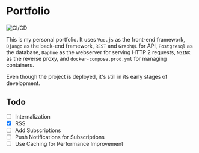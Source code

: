 # Portfolio

![CI/CD](https://github.com/github/docs/actions/workflows/main.yml/badge.svg)

This is my personal portfolio. It uses `Vue.js` as the front-end framework, `Django` as the back-end framework, `REST` and `GraphQL` for API, `Postgresql` as the database, `Daphne` as the webserver for serving HTTP 2 requests, `NGINX` as the reverse proxy, and `docker-compose.prod.yml` for managing containers.

Even though the project is deployed, it's still in its early stages of development.

## Todo

- [ ] Internalization
- [x] RSS
- [ ] Add Subscriptions
- [ ] Push Notifications for Subscriptions
- [ ] Use Caching for Performance Improvement

